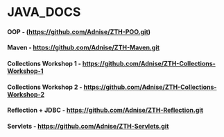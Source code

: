 # JAVA_DOCS
#### OOP - (https://github.com/Adnise/ZTH-POO.git)
#### Maven - https://github.com/Adnise/ZTH-Maven.git
#### Collections Workshop 1 - https://github.com/Adnise/ZTH-Collections-Workshop-1
#### Collections Workshop 2 - https://github.com/Adnise/ZTH-Collections-Workshop-2
#### Reflection + JDBC - https://github.com/Adnise/ZTH-Reflection.git
#### Servlets - https://github.com/Adnise/ZTH-Servlets.git
